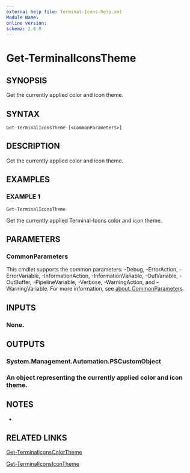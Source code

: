 ```yaml
---
external help file: Terminal-Icons-help.xml
Module Name:
online version:
schema: 2.0.0
---
```


# Get-TerminalIconsTheme

## SYNOPSIS
Get the currently applied color and icon theme.

## SYNTAX

```
Get-TerminalIconsTheme [<CommonParameters>]
```

## DESCRIPTION
Get the currently applied color and icon theme.

## EXAMPLES

### EXAMPLE 1
```
Get-TerminalIconsTheme
```

Get the currently applied Terminal-Icons color and icon theme.

## PARAMETERS

### CommonParameters
This cmdlet supports the common parameters: -Debug, -ErrorAction, -ErrorVariable, -InformationAction, -InformationVariable, -OutVariable, -OutBuffer, -PipelineVariable, -Verbose, -WarningAction, and -WarningVariable. For more information, see [about_CommonParameters](http://go.microsoft.com/fwlink/?LinkID=113216).

## INPUTS

### None.
## OUTPUTS

### System.Management.Automation.PSCustomObject
### An object representing the currently applied color and icon theme.
## NOTES
*

## RELATED LINKS

[Get-TerminalIconsColorTheme]()

[Get-TerminalIconsIconTheme]()

